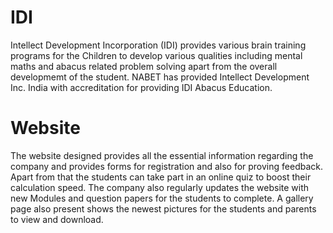# IDI
Intellect Development Incorporation (IDI) provides various brain training programs for the Children to develop various qualities including mental maths and abacus related problem solving apart from the overall developmemt of the student. NABET has provided Intellect Development Inc. India with accreditation for providing IDI Abacus Education. 
# Website  
The website designed provides all the essential information regarding the company and provides forms for registration and also for proving feedback. Apart from that the students can take part in an online quiz to boost their calculation speed. The company also regularly updates the website with new Modules and question papers for the students to complete. A gallery page also present shows the newest pictures for the students and parents to view and download. 
